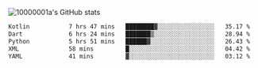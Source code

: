 ![10000001a's GitHub stats](https://github-readme-stats.vercel.app/api?username=10000001a&show_icons=true&theme=onedark&count_private=true)

<!-- [![Top Langs](https://github-readme-stats.vercel.app/api/top-langs/?username=10000001a&layout=compact&theme=onedark&langs_count=5)](https://github.com/anuraghazra/github-readme-stats) -->
<!--
**10000001a/10000001a** is a ✨ _special_ ✨ repository because its `README.md` (this file) appears on your GitHub profile.

Here are some ideas to get you started:

- 🔭 I’m currently working on ...
- 🌱 I’m currently learning ...
- 👯 I’m looking to collaborate on ...
- 🤔 I’m looking for help with ...
- 💬 Ask me about ...
- 📫 How to reach me: ...
- 😄 Pronouns: ...
- ⚡ Fun fact: ...
-->

<!--START_SECTION:waka-->

```txt
Kotlin           7 hrs 47 mins   ████████▓░░░░░░░░░░░░░░░░   35.17 %
Dart             6 hrs 24 mins   ███████▒░░░░░░░░░░░░░░░░░   28.94 %
Python           5 hrs 51 mins   ██████▓░░░░░░░░░░░░░░░░░░   26.43 %
XML              58 mins         █░░░░░░░░░░░░░░░░░░░░░░░░   04.42 %
YAML             41 mins         ▓░░░░░░░░░░░░░░░░░░░░░░░░   03.12 %
```

<!--END_SECTION:waka-->
